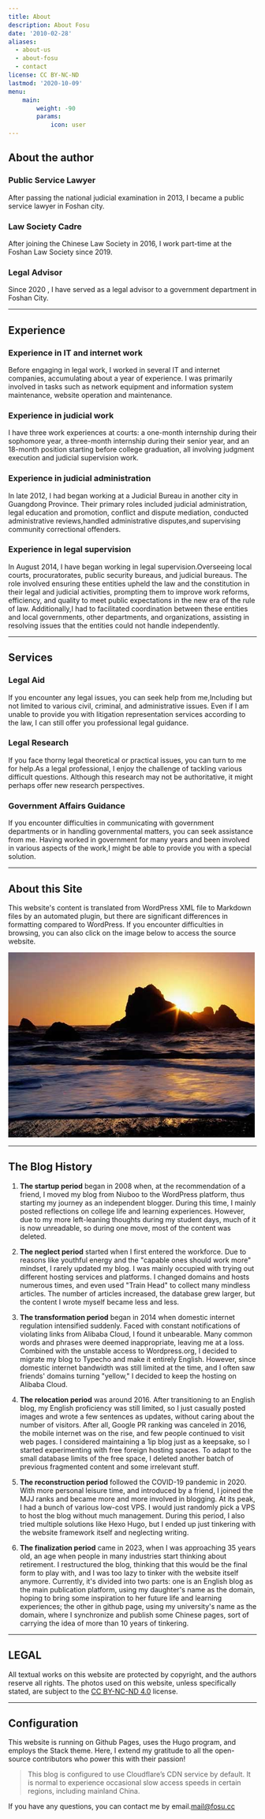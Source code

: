 ```yaml
---
title: About
description: About Fosu
date: '2010-02-28'
aliases:
  - about-us
  - about-fosu
  - contact
license: CC BY-NC-ND
lastmod: '2020-10-09'
menu:
    main: 
        weight: -90
        params:
            icon: user
---
```


## About the author

### Public Service Lawyer
After passing the national judicial examination in 2013, I became a public service lawyer in Foshan city.

### Law Society Cadre
After joining the Chinese Law Society in 2016, I work part-time at the Foshan Law Society since 2019.

### Legal Advisor
Since 2020 , I have served as a legal advisor to a government department in Foshan City.

---


## Experience 

### Experience in IT and internet work
Before engaging in legal work, I worked in several IT and internet companies, accumulating about a year of experience. I was primarily involved in tasks such as network equipment and information system maintenance, website operation and maintenance.

### Experience in judicial work
I have three work experiences at courts: a one-month internship during their sophomore year, a three-month internship during their senior year, and an 18-month position starting before college graduation, all involving judgment execution and judicial supervision work.

### Experience in judicial administration
In late 2012, I had began working at a Judicial Bureau in another city in Guangdong Province. Their primary roles included judicial administration, legal education and promotion, conflict and dispute mediation, conducted administrative reviews,handled administrative disputes,and supervising community correctional offenders.

### Experience in legal supervision
In August 2014, I have began working in legal supervision.Overseeing local courts, procuratorates, public security bureaus, and judicial bureaus. The role involved ensuring these entities upheld the law and the constitution in their legal and judicial activities, prompting them to improve work reforms, efficiency, and quality to meet public expectations in the new era of the rule of law. Additionally,I had to facilitated coordination between these entities and local governments, other departments, and organizations, assisting in resolving issues that the entities could not handle independently.

---

## Services

### Legal Aid
If you encounter any legal issues, you can seek help from me,Including but not limited to various civil, criminal, and administrative issues. Even if I am unable to provide you with litigation representation services according to the law, I can still offer you professional legal guidance.

### Legal Research
If you face thorny legal theoretical or practical issues, you can turn to me for help.As a legal professional, I enjoy the challenge of tackling various difficult questions. Although this research may not be authoritative, it might perhaps offer new research perspectives.

### Government Affairs Guidance
If you encounter difficulties in communicating with government departments or in handling governmental matters, you can seek assistance from me. Having worked in government for many years and been involved in various aspects of the work,I might be able to provide you with  a special solution.

---

## About this Site

This website's content is translated from WordPress XML file to Markdown files by an automated plugin, but there are significant differences in formatting compared to WordPress. If you encounter difficulties in browsing, you can also click on the image below to access the source website.

[![hyruo.png](4643828179_109de7ed3e_o.jpg)](https://hyruo.com)

---

## The Blog History

1. **The startup period** began in 2008 when, at the recommendation of a friend, I moved my blog from Niuboo to the WordPress platform, thus starting my journey as an independent blogger. During this time, I mainly posted reflections on college life and learning experiences. However, due to my more left-leaning thoughts during my student days, much of it is now unreadable, so during one move, most of the content was deleted.

3. **The neglect period** started when I first entered the workforce. Due to reasons like youthful energy and the "capable ones should work more" mindset, I rarely updated my blog. I was mainly occupied with trying out different hosting services and platforms. I changed domains and hosts numerous times, and even used "Train Head" to collect many mindless articles. The number of articles increased, the database grew larger, but the content I wrote myself became less and less.

5. **The transformation period** began in 2014 when domestic internet regulation intensified suddenly. Faced with constant notifications of violating links from Alibaba Cloud, I found it unbearable. Many common words and phrases were deemed inappropriate, leaving me at a loss. Combined with the unstable access to Wordpress.org, I decided to migrate my blog to Typecho and make it entirely English. However, since domestic internet bandwidth was still limited at the time, and I often saw friends' domains turning "yellow," I decided to keep the hosting on Alibaba Cloud.

7. **The relocation period** was around 2016. After transitioning to an English blog, my English proficiency was still limited, so I just casually posted images and wrote a few sentences as updates, without caring about the number of visitors. After all, Google PR ranking was canceled in 2016, the mobile internet was on the rise, and few people continued to visit web pages. I considered maintaining a 1ip blog just as a keepsake, so I started experimenting with free foreign hosting spaces. To adapt to the small database limits of the free space, I deleted another batch of previous fragmented content and some irrelevant stuff.

9. **The reconstruction period** followed the COVID-19 pandemic in 2020. With more personal leisure time, and introduced by a friend, I joined the MJJ ranks and became more and more involved in blogging. At its peak, I had a bunch of various low-cost VPS. I would just randomly pick a VPS to host the blog without much management. During this period, I also tried multiple solutions like Hexo Hugo, but I ended up just tinkering with the website framework itself and neglecting writing.

11. **The finalization period** came in 2023, when I was approaching 35 years old, an age when people in many industries start thinking about retirement. I restructured the blog, thinking that this would be the final form to play with, and I was too lazy to tinker with the website itself anymore. Currently, it's divided into two parts: one is an English blog as the main publication platform, using my daughter's name as the domain, hoping to bring some inspiration to her future life and learning experiences; the other in github page, using my university's name as the domain, where I synchronize and publish some Chinese pages, sort of carrying the idea of more than 10 years of tinkering.

---


## LEGAL

All textual works on this website are protected by copyright, and the authors reserve all rights. The photos used on this website, unless specifically stated, are subject to the [CC BY-NC-ND 4.0](https://creativecommons.org/licenses/by-nc-nd/4.0/?ref=chooser-v1) license.  

---


## Configuration

This website is running on Github Pages, uses the Hugo program, and employs the Stack theme. Here, I extend my gratitude to all the open-source contributors who power this with their passion!



> This blog is configured to use Cloudflare’s CDN service by default. It is normal to experience occasional slow access speeds in certain regions, including mainland China.



If you have any questions, you can contact me by email.[mail@fosu.cc](mailto:mail@fosu.cc)